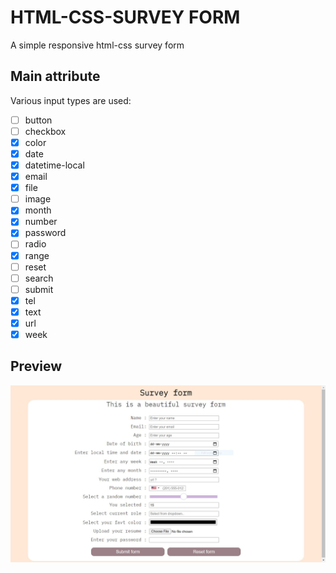
# HTML-CSS-SURVEY FORM

A simple responsive html-css survey form


## Main attribute


  Various input types are used:
    
- [ ]  button
- [ ]  checkbox
- [x]  color
- [x]  date
- [x]  datetime-local
- [x]  email
- [x]  file
- [ ]  image
- [x]  month
- [x]  number
- [x]  password
- [ ]  radio
- [x]  range
- [ ]  reset
- [ ]  search
- [ ]  submit
- [x]  tel
- [x]  text
- [x]  url
- [x]  week

## Preview

![](preview/ddkoeji.JPG)
